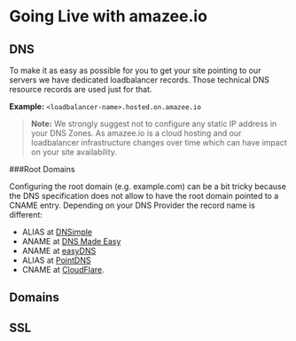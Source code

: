 # Going Live with amazee.io


## DNS
To make it as easy as possible for you to get your site pointing to our servers we have dedicated loadbalancer records. Those technical DNS resource records are used just for that.

**Example:** `<loadbalancer-name>.hosted.on.amazee.io`

> **Note:** We strongly suggest not to configure any static IP address in your DNS Zones. As amazee.io is a cloud hosting and our loadbalancer infrastructure changes over time which can have impact on your site availability.

###Root Domains

Configuring the root domain (e.g. example.com) can be a bit tricky because the DNS specification does not allow to have the root domain pointed to a CNAME entry. Depending on your DNS Provider the record name is different:

- ALIAS at [DNSimple](https://dnsimple.com/)
- ANAME at [DNS Made Easy](http://www.dnsmadeeasy.com/)
- ANAME at [easyDNS](https://www.easydns.com/)
- ALIAS at [PointDNS](https://pointhq.com/)
- CNAME at [CloudFlare](https://www.cloudflare.com/).


## Domains
## SSL
